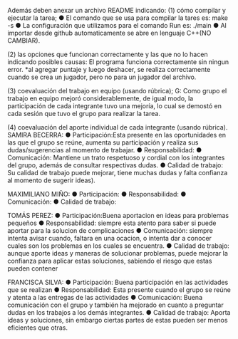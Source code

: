 Además deben anexar un archivo README indicando: 
(1) cómo compilar y ejecutar la tarea; 
● El comando que se usa para compilar la tares es: make -s
● La configuración que utilizamos para el comando Run es: ./main
● Al importar desde github automaticamente se abre en lenguaje C++(NO CAMBIAR).

(2) las opciones que funcionan correctamente y las que no lo hacen indicando posibles causas:
El programa funciona correctamente sin ningun error.
*al agregar puntaje y luego deshacer, se realiza correctamente cuando se crea un jugador, pero no para un jugador del archivo.

(3) coevaluación del trabajo en equipo (usando rúbrica);
G: Como grupo el trabajo en equipo mejoró considerablemente, de igual modo, la participación de cada integrante tuvo una mejoría, lo cual se demostó en cada sesión que tuvo el grupo para realizar la tarea.

(4) coevaluación del aporte individual de cada integrante (usando rúbrica).
SAMIRA BECERRA: 
● Participación:Esta presente en las oportunidades en las que el grupo se reúne, aumenta su participación y realiza sus dudas/sugerencias al momento de trabajar. 
● Responsabilidad: 
● Comunicación: Mantiene un trato respetuoso y cordial con los integrantes del grupo, además de consultar respectivas dudas.
● Calidad de trabajo: Su calidad de trabajo puede mejorar, tiene muchas dudas y falta confianza al momento de sugerir ideas).

MAXIMILIANO MIÑO:
● Participación:
● Responsabilidad: 
● Comunicación: 
● Calidad de trabajo:

TOMÁS PEREZ: 
● Participación:Buena aportacion en ideas para problemas pequeños
● Responsabilidad: siempre esta atento para saber si puede aportar para la solucion de complicaciones
● Comunicación: siempre intenta avisar cuando, faltara en una ocacion, o intenta dar a conocer cuales son los problemas en los cuales se encuentra.
● Calidad de trabajo: aunque aporte ideas y maneras de solucionar problemas, puede mejorar la confianza para aplicar estas soluciones, sabiendo el riesgo que estas pueden contener

FRANCISCA SILVA: 
● Participación: Buena participación en las actividades que se realizan
● Responsabilidad: Esta presente cuando el grupo se reúne y atenta a las entregas de las actividades
● Comunicación: Buena comunicación con el grupo y también ha mejorado en cuanto a preguntar dudas en los trabajos a los demás integrantes.
● Calidad de trabajo: Aporta ideas y soluciones, sin embargo ciertas partes de estas pueden ser menos eficientes que otras. 

